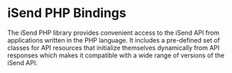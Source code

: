 # iSend PHP Bindings
The iSend PHP library provides convenient access to the iSend API from applications written in the PHP language. It includes a pre-defined set of classes for API resources that initialize themselves dynamically from API responses which makes it compatible with a wide range of versions of the iSend API.
